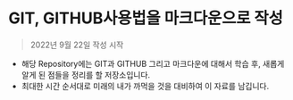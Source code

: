 # GIT, GITHUB사용법을 마크다운으로 작성

> 2022년 9월 22일 작성 시작

* 해당 Repository에는 GIT과 GITHUB 그리고 마크다운에 대해서 학습 후, 새롭게 알게 된 점들을 정리를 할 저장소입니다.
* 최대한 시간 순서대로 미래의 내가 까먹을 것을 대비하여 이 자료를 남깁니다.